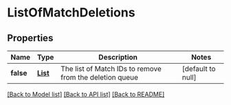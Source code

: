 # ListOfMatchDeletions
## Properties

Name | Type | Description | Notes
------------ | ------------- | ------------- | -------------
**false** | [**List**](MatchDeletion.md) | The list of Match IDs to remove from the deletion queue | [default to null]

[[Back to Model list]](../README.md#documentation-for-models) [[Back to API list]](../README.md#documentation-for-api-endpoints) [[Back to README]](../README.md)

